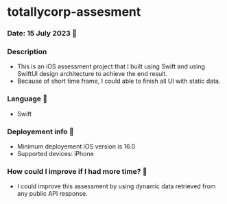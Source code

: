 # totallycorp-assesment

### Date: 15 July 2023 📅

### Description
- This is an iOS assessment project that I built using Swift and using SwiftUI design architecture to achieve the end result.
- Because of short time frame, I could able to finish all UI with static data.

### Language 👾
- Swift

### Deployement info 📲
- Minimum deployement iOS version is 16.0
- Supported devices: iPhone

### How could I improve if I had more time? 🤔
- I could improve this assessment by using dynamic data retrieved from any public API response.
